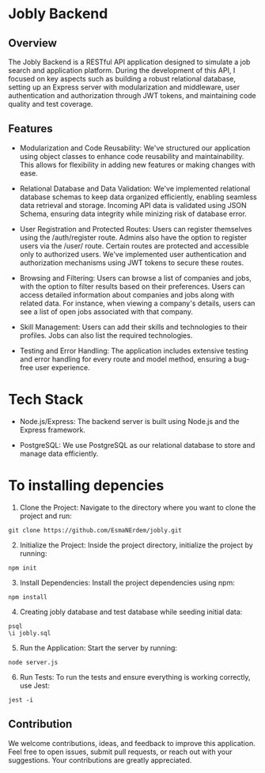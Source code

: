 # Jobly Backend

## Overview

The Jobly Backend is a RESTful API application designed to simulate a job search and application platform. During the development of this API, I focused on key aspects such as building a robust relational database, setting up an Express server with modularization and middleware, user authentication and authorization through JWT tokens, and maintaining code quality and test coverage.

## Features

* Modularization and Code Reusability: We've structured our application using object classes to enhance code reusability and maintainability. This allows for flexibility in adding new features or making changes with ease.

* Relational Database and Data Validation: We've implemented relational database schemas to keep data organized efficiently, enabling seamless data retrieval and storage. Incoming API data is validated using JSON Schema, ensuring data integrity while minizing risk of database error. 

* User Registration and Protected Routes: Users can register themselves using the /auth/register route. Admins also have the option to register users via the /user/ route. Certain routes are protected and accessible only to authorized users. We've implemented user authentication and authorization mechanisms using JWT tokens to secure these routes.

* Browsing and Filtering: Users can browse a list of companies and jobs, with the option to filter results based on their preferences. Users can access detailed information about companies and jobs along with related data. For instance, when viewing a company's details, users can see a list of open jobs associated with that company.

* Skill Management: Users can add their skills and technologies to their profiles. Jobs can also list the required technologies.

* Testing and Error Handling: The application includes extensive testing and error handling for every route and model method, ensuring a bug-free user experience.

# Tech Stack

* Node.js/Express: The backend server is built using Node.js and the Express framework.

* PostgreSQL: We use PostgreSQL as our relational database to store and manage data efficiently.

# To installing depencies 

1. Clone the Project: Navigate to the directory where you want to clone the project and run:

```
git clone https://github.com/EsmaNErdem/jobly.git
```

2. Initialize the Project: Inside the project directory, initialize the project by running: 

```
npm init
```

3. Install Dependencies: Install the project dependencies using npm:

```
npm install
```

4. Creating jobly database and test database while seeding initial data:

```
psql
\i jobly.sql
```

5. Run the Application: Start the server by running:

```
node server.js
```
    
6. Run Tests: To run the tests and ensure everything is working correctly, use Jest:

```
jest -i
```


## Contribution

We welcome contributions, ideas, and feedback to improve this application. Feel free to open issues, submit pull requests, or reach out with your suggestions. Your contributions are greatly appreciated.
